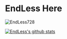 # EndLess Here

<img src="https://komarev.com/ghpvc/?username=EndLess728&style=flat-square&label=Nazar+rakhne+wale" alt="EndLess728" /><br>

[![EndLess's github stats](https://github-readme-stats.vercel.app/api?username=EndLess728&show_icons=true&theme=algolia)](https://github.com/EndLess728)


